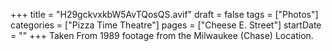 +++
title = "H29gckvxkbW5AvTQosQS.avif"
draft = false
tags = ["Photos"]
categories = ["Pizza Time Theatre"]
pages = ["Cheese E. Street"]
startDate = ""
+++
Taken From 1989 footage from the Milwaukee (Chase) Location.
